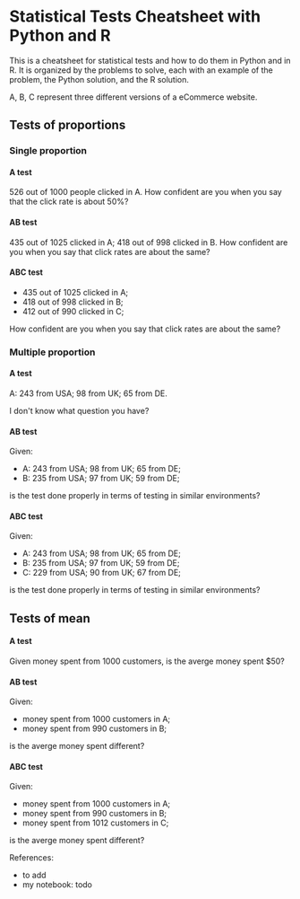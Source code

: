 # Statistical Tests Cheatsheet with Python and R

This is a cheatsheet for statistical tests and how to do them in Python and in R. 
It is organized by the problems to solve, each with an example of the problem, the Python solution, and the R solution.

A, B, C represent three different versions of a eCommerce website.

## Tests of proportions

### Single proportion

#### A test 
526 out of 1000 people clicked in A. How confident are you when you say that the click rate is about 50%? 

#### AB test
435 out of 1025 clicked in A; 418 out of 998 clicked in B. How confident are you when you say that click rates are about the same?

#### ABC test
- 435 out of 1025 clicked in A; 
- 418 out of 998 clicked in B;  
- 412 out of 990 clicked in C;

How confident are you when you say that click rates are about the same?

### Multiple proportion

#### A test
A: 243 from USA; 98 from UK; 65 from DE.

I don't know what question you have?

#### AB test
Given:
- A: 243 from USA; 98 from UK; 65 from DE;
- B: 235 from USA; 97 from UK; 59 from DE;

is the test done properly in terms of testing in similar environments?

#### ABC test
Given:
- A: 243 from USA; 98 from UK; 65 from DE;
- B: 235 from USA; 97 from UK; 59 from DE;
- C: 229 from USA; 90 from UK; 67 from DE;

is the test done properly in terms of testing in similar environments?


## Tests of mean

#### A test
Given money spent from 1000 customers, is the averge money spent $50?

#### AB test
Given:
- money spent from 1000 customers in A;
- money spent from 990 customers in B;

is the averge money spent different?

#### ABC test
Given:
- money spent from 1000 customers in A;
- money spent from 990 customers in B;
- money spent from 1012 customers in C;

is the averge money spent different?



References:
- to add
- my notebook: todo 
